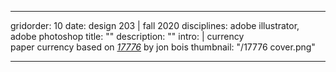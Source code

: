 ---

gridorder: 10
date: design 203 | fall 2020
disciplines: adobe illustrator, adobe photoshop
title: ""
description: ""
intro: |
 currency <br>
 paper currency based on <i><a href="https://www.sbnation.com/a/17776-football" target="_blank">17776</a></i> by jon bois
thumbnail: "/17776 cover.png"

---